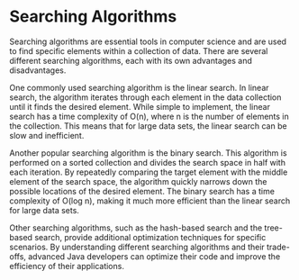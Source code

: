 # Searching Algorithms

Searching algorithms are essential tools in computer science and are used to find specific elements within a collection of data. There are several different searching algorithms, each with its own advantages and disadvantages.

One commonly used searching algorithm is the linear search. In linear search, the algorithm iterates through each element in the data collection until it finds the desired element. While simple to implement, the linear search has a time complexity of O(n), where n is the number of elements in the collection. This means that for large data sets, the linear search can be slow and inefficient.

Another popular searching algorithm is the binary search. This algorithm is performed on a sorted collection and divides the search space in half with each iteration. By repeatedly comparing the target element with the middle element of the search space, the algorithm quickly narrows down the possible locations of the desired element. The binary search has a time complexity of O(log n), making it much more efficient than the linear search for large data sets.

Other searching algorithms, such as the hash-based search and the tree-based search, provide additional optimization techniques for specific scenarios. By understanding different searching algorithms and their trade-offs, advanced Java developers can optimize their code and improve the efficiency of their applications.
